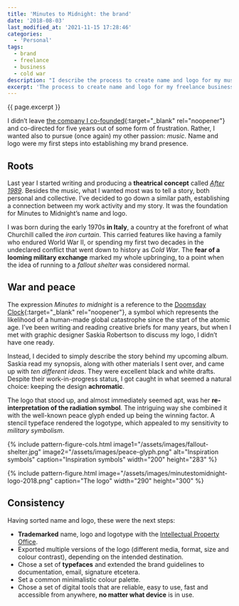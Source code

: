 ```yaml
---
title: 'Minutes to Midnight: the brand'
date: '2018-08-03'
last_modified_at: '2021-11-15 17:28:46'
categories:
  - 'Personal'
tags:
  - brand
  - freelance
  - business
  - cold war
description: "I describe the process to create name and logo for my music business. I am my brand, tied to an unstable and risky world on the brink of war."
excerpt: 'The process to create name and logo for my freelance business. My brand is tied to an unstable and risky world on the brink of war.'
---
```

<p class="lead">{{ page.excerpt }}</p>

I didn’t leave [the company I co-founded](http://uifarm.co.uk/){:target="_blank" rel="noopener"} and co-directed for five years out of some form of frustration. Rather, I wanted also to pursue (once again) my other passion: _music_. Name and logo were my first steps into establishing my brand presence.

## Roots

Last year I started writing and producing a **theatrical concept** called [_After 1989_](/work/original-productions/after-1989/). Besides the music, what I wanted most was to tell a story, both personal and collective. I’ve decided to go down a similar path, establishing a connection between my work activity and my story. It was the foundation for Minutes to Midnight’s name and logo.

I was born during the early 1970s **in Italy**, a country at the forefront of what Churchill called the _iron curtain_. This carried features like having a family who endured World War II, or spending my first two decades in the undeclared conflict that went down to history as _Cold War_. The **fear of a looming military exchange** marked my whole upbringing, to a point when the idea of running to a _fallout shelter_ was considered normal.

## War and peace

The expression _Minutes to midnight_ is a reference to the [Doomsday Clock](https://en.wikipedia.org/wiki/Doomsday_Clock){:target="_blank" rel="noopener"}, a symbol which represents the likelihood of a human-made global catastrophe since the start of the atomic age. I’ve been writing and reading creative briefs for many years, but when I met with graphic designer Saskia Robertson to discuss my logo, I didn’t have one ready.

Instead, I decided to simply describe the story behind my upcoming album. Saskia read my synopsis, along with other materials I sent over, and came up with _ten different ideas_. They were excellent black and white drafts. Despite their work-in-progress status, I got caught in what seemed a natural choice: keeping the design **achromatic**.

The logo that stood up, and almost immediately seemed apt, was her **re-interpretation of the radiation symbol**. The intriguing way she combined it with the well-known peace glyph ended up being the winning factor. A stencil typeface rendered the logotype, which appealed to my sensitivity to _military symbolism_.

{% include pattern-figure-cols.html image1="/assets/images/fallout-shelter.jpg" image2="/assets/images/peace-glyph.png" alt="Inspiration symbols" caption="Inspiration symbols" width="200" height="283" %}

{% include pattern-figure.html image="/assets/images/minutestomidnight-logo-2018.png" caption="The logo" width="290" height="300" %}

## Consistency

Having sorted name and logo, these were the next steps:

- **Trademarked** name, logo and logotype with the [Intellectual Property Office](https://www.gov.uk/topic/intellectual-property/trade-marks).
- Exported multiple versions of the logo (different media, format, size and colour contrast), depending on the intended destination.
- Chose a set of **typefaces** and extended the brand guidelines to documentation, email, signature etcetera.
- Set a common minimalistic colour palette.
- Chose a set of digital tools that are reliable, easy to use, fast and accessible from anywhere, **no matter what device** is in use.